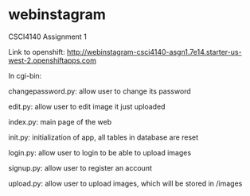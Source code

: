 # webinstagram
CSCI4140 Assignment 1

Link to openshift: http://webinstagram-csci4140-asgn1.7e14.starter-us-west-2.openshiftapps.com

In cgi-bin:

  changepassword.py: allow user to change its password

  edit.py: allow user to edit image it just uploaded
  
  index.py: main page of the web
  
  init.py: initialization of app, all tables in database are reset
  
  login.py: allow user to login to be able to upload images
  
  signup.py: allow user to register an account
  
  upload.py: allow user to upload images, which will be stored in /images
